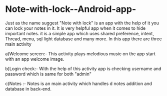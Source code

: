 Note-with-lock--Android-app-
============================

Just as the name suggest "Note with lock" is an app with the help of it you can lock your notes in it.
It is very helpful app when it comes to hide important notes.
it is a simple app which uses shared preference, intent, Thread, menu, sql light database and many more. 
In this app there are three main activity 

a)Welcome screen:- This activity plays melodious music on the app start with an app welcome image.

b)Login check:- With the help of this activity app is checking username and password which is same for both "admin"

c)Notes :- Notes is an main activity which handles d notes addition and database in back-end.
